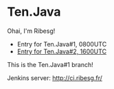 Ten.Java
========

Ohai, I'm Ribesg!
* Entry for Ten.Java#1, 0800UTC
* [Entry for Ten.Java#2, 1600UTC](https://github.com/tenjavacontest/Ribesg/tree/1600)

This is the Ten.Java#1 branch!

Jenkins server: http://ci.ribesg.fr/